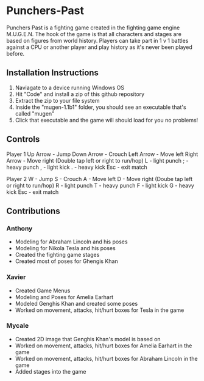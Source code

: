 # Punchers-Past
Punchers Past is a fighting game created in the fighting game engine M.U.G.E.N. The hook of the game is that all characters and stages are based on figures from world history. Players can take part in 1 v 1 battles against a CPU or another player and play history as it's never been played before.


## Installation Instructions

1. Naviagate to a device running Windows OS
2. Hit "Code" and install a zip of this github repository
3. Extract the zip to your file system 
4. Inside the "mugen-1.1b1" folder, you should see an executable that's called "mugen"
5. Click that executable and the game will should load for you no problems!


## Controls 

Player 1
Up Arrow - Jump
Down Arrow - Crouch
Left Arrow - Move left
Right Arrow - Move right
(Double tap left or right to run/hop)
L - light punch 
; - heavy punch
, - light kick
. - heavy kick
Esc - exit match

Player 2
W - Jump
S - Crouch
A - Move left
D - Move right 
(Doube tap left or right to run/hop)
R - light punch
T - heavy punch
F - light kick 
G - heavy kick
Esc - exit match

## Contributions 
### Anthony 
- Modeling for Abraham Lincoln and his poses
- Modeling for Nikola Tesla and his poses 
- Created the fighting game stages 
- Created most of poses for Ghengis Khan

### Xavier
- Created Game Menus 
- Modeling and Poses for Amelia Earhart
- Modeled Genghis Khan and created some poses 
- Worked on movement, attacks, hit/hurt boxes for Tesla in the game

### Mycale 
- Created 2D image that Genghis Khan's model is based on 
- Worked on movement, attacks, hit/hurt boxes for Amelia Earhart in the game
- Worked on movement, attacks, hit/hurt boxes for Abraham Lincoln in the game
- Added stages into the game


